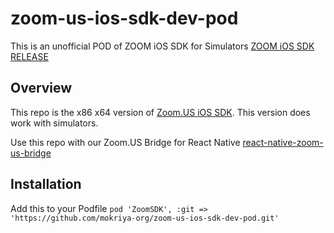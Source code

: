 # zoom-us-ios-sdk-dev-pod
This is an unofficial POD of ZOOM iOS SDK for Simulators
[ZOOM iOS SDK RELEASE](https://github.com/zoom/zoom-sdk-ios/releases/tag/v5.0.24433.0616)

## Overview

This repo is the x86 x64 version of [Zoom.US iOS SDK](http://github.com/zoom/zoom-sdk-ios). This version does work with simulators.

Use this repo with our Zoom.US Bridge for React Native [react-native-zoom-us-bridge](https://github.com/mokriya-org/react-native-zoom-us-bridge)


## Installation
Add this to your Podfile
`pod 'ZoomSDK', :git => 'https://github.com/mokriya-org/zoom-us-ios-sdk-dev-pod.git'`
